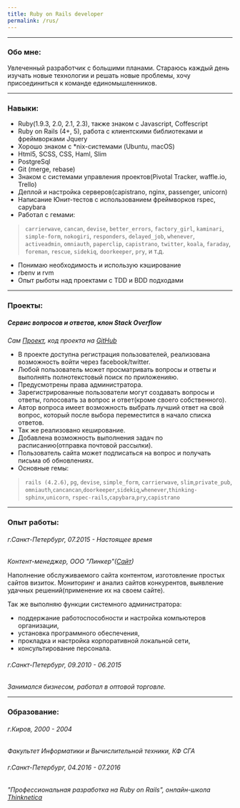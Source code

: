 ```yaml
---
title: Ruby on Rails developer
permalink: /rus/
---
```

***

### Обо мне:

Увлеченный разработчик с большими планами.
Стараюсь каждый день изучать новые технологии и решать новые проблемы,
хочу присоединиться к команде единомышленников.

***

### Навыки:

* Ruby(1.9.3, 2.0, 2.1, 2.3), также знаком с Javascript, Coffescript
* Ruby on Rails (4+, 5), работа с клиентскими библиотеками и фреймворками Jquery
* Хорошо знаком  с *nix-системами (Ubuntu, macOS)
* Html5, SCSS, CSS,  Haml, Slim
* PostgreSql
* Git (merge, rebase)
* Знаком с системами управления проектов(Pivotal Tracker, waffle.io, Trello)
* Деплой и настройка серверов(capistrano, nginx, passenger, unicorn)
* Написание Юнит-тестов с использованием фреймворков rspec, capybara
* Работал с гемами:

> `carrierwave`, `cancan`, `devise`, `better_errors`, `factory_girl`,
  `kaminari`, `simple-form`, `nokogiri`, `responders`, `delayed_job`,
  `whenever`, `activeadmin`, `omniauth`, `paperclip`, `capistrano`, `twitter`,
  `koala`, `faraday`, `foreman`, `rescue`, `sidekiq`, `doorkeeper`, `pry`, и т.д.

* Понимаю необходимость и использую кэширование
* rbenv и rvm
* Опыт рыботы над проектами с TDD и BDD подходами

***

### Проекты:

##### Сервис вопросов и ответов, клон Stack Overflow

_Сам [Проект](http://146.185.136.163/), код проекта на [GitHub](https://github.com/vlasikhin/QA-Service)_

- В проекте доступна регистрация пользователей, реализована возможность войти через facebook/twitter.
- Любой пользователь может просматривать вопросы и ответы и выполнять полнотекстовый поиск по приложенияю.
- Предусмотрены права администратора.
- Зарегистрированные пользователи могут создавать вопросы и ответы, голосовать за вопрос и ответ(кроме своего собственного).
- Автор вопроса имеет возможность выбрать лучший ответ на свой вопрос, который после выбора переместится в начало списка ответов.
- Так же реализовано кеширование.
- Добавлена возможность выполнения задач по расписанию(отправка почтовой рассылки).
- Пользователь сайта может подписаться на вопрос и получать письма об обновлениях.
- Основные гемы:

>`rails (4.2.6)`, `pg`, `devise`, `simple_form`, `carrierwave`, `slim`,`private_pub`,
  `omniauth`,`cancancan`,`doorkeeper`,`sidekiq`,`whenever`,`thinking-sphinx`,`unicorn`,
  `rspec-rails`,`capybara`,`pry`,`capistrano`


***

### Опыт работы:

###### г.Санкт-Петербург, 07.2015 - Настоящее время

_Контент-менеджер, ООО "Линкер"([Сайт](http://lincer.ru/))_

Наполнение обслуживаемого сайта контентом, изготовление простых сайтов визиток.
Мониторинг и анализ сайтов конкурентов, выявление удачных решений(применение их на своем сайте).

Так же выполняю функции системного администратора:
  - поддержание работоспособности и настройка компьютеров организации,
  - установка программного обеспечения,
  - прокладка и настройка корпоративной локальной сети,
  - консультирование персонала.

###### г.Санкт-Петербург, 09.2010 - 06.2015

_Занимался бизнесом, работал в оптовой торговле._

***

### Образование:

###### г.Киров, 2000 - 2004

_Факультет Информатики и Вычислительной техники, КФ СГА_

###### г.Санкт-Петербург, 04.2016 - 07.2016
_"Профессиональная разработка на Ruby on Rails", онлайн-школа [Thinknetica](http://thinknetica.com/)_
